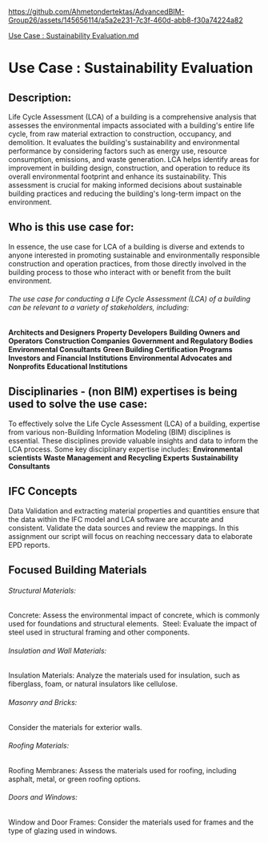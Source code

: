 https://github.com/Ahmetondertektas/AdvancedBIM-Group26/assets/145656114/a5a2e231-7c3f-460d-abb8-f30a74224a82

[Use Case : Sustainability Evaluation​.md](https://github.com/Ahmetondertektas/AdvancedBIM-Group26/files/13063813/Use.Case.Sustainability.Evaluation.md)

# Use Case : Sustainability Evaluation​
## Description:
Life Cycle Assessment (LCA) of a building is a comprehensive analysis that assesses the environmental impacts associated with a building's entire life cycle, from raw material extraction to construction, occupancy, and demolition. It evaluates the building's sustainability and environmental performance by considering factors such as energy use, resource consumption, emissions, and waste generation. LCA helps identify areas for improvement in building design, construction, and operation to reduce its overall environmental footprint and enhance its sustainability. This assessment is crucial for making informed decisions about sustainable building practices and reducing the building's long-term impact on the environment.

## Who is this use case for:
In essence, the use case for LCA of a building is diverse and extends to anyone interested in promoting sustainable and environmentally responsible construction and operation practices, from those directly involved in the building process to those who interact with or benefit from the built environment.

###### The use case for conducting a Life Cycle Assessment (LCA) of a building can be relevant to a variety of stakeholders, including:
**Architects and Designers**
**Property Developers**
**Building Owners and Operators**
**Construction Companies**
**Government and Regulatory Bodies**
**Environmental Consultants**
**Green Building Certification Programs**
**Investors and Financial Institutions**
**Environmental Advocates and Nonprofits**
**Educational Institutions**

## Disciplinaries - (non BIM) expertises is being used to solve the use case:
To effectively solve the Life Cycle Assessment (LCA) of a building, expertise from various non-Building Information Modeling (BIM) disciplines is essential. These disciplines provide valuable insights and data to inform the LCA process. Some key disciplinary expertise includes:
**Environmental scientists**
**Waste Management and Recycling Experts**
**Sustainability Consultants**

## IFC Concepts
Data Validation and extracting material properties and quantities ensure that the data within the IFC model and LCA software are accurate and consistent. Validate the data sources and review the mappings. In this assignment our script will focus on reaching neccessary data to elaborate EPD reports.

## Focused Building Materials

###### Structural Materials:

Concrete: Assess the environmental impact of concrete, which is commonly used for foundations and structural elements. 
Steel: Evaluate the impact of steel used in structural framing and other components.

###### Insulation and Wall Materials:

Insulation Materials: Analyze the materials used for insulation, such as fiberglass, foam, or natural insulators like cellulose.

###### Masonry and Bricks:

Consider the materials for exterior walls.

###### Roofing Materials:

Roofing Membranes: Assess the materials used for roofing, including asphalt, metal, or green roofing options.

###### Doors and Windows:

Window and Door Frames: Consider the materials used for frames and the type of glazing used in windows.


